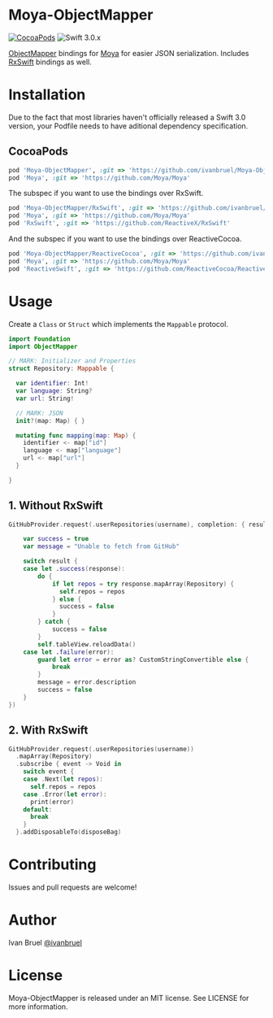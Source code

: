 Moya-ObjectMapper
============
[![CocoaPods](https://img.shields.io/cocoapods/v/Moya-ObjectMapper.svg)](https://github.com/ivanbruel/Moya-ObjectMapper)
![Swift 3.0.x](https://img.shields.io/badge/Swift-3.0.x-orange.svg)

[ObjectMapper](https://github.com/Hearst-DD/ObjectMapper) bindings for
[Moya](https://github.com/Moya/Moya) for easier JSON serialization.
Includes [RxSwift](https://github.com/ReactiveX/RxSwift/) bindings as well.

# Installation

Due to the fact that most libraries haven't officially released a Swift 3.0 version, your Podfile needs to have aditional dependency specification.

## CocoaPods

```ruby
pod 'Moya-ObjectMapper', :git => 'https://github.com/ivanbruel/Moya-ObjectMapper'
pod 'Moya', :git => 'https://github.com/Moya/Moya'
```

The subspec if you want to use the bindings over RxSwift.

```ruby
pod 'Moya-ObjectMapper/RxSwift', :git => 'https://github.com/ivanbruel/Moya-ObjectMapper'
pod 'Moya', :git => 'https://github.com/Moya/Moya'
pod 'RxSwift', :git => 'https://github.com/ReactiveX/RxSwift'

```

And the subspec if you want to use the bindings over ReactiveCocoa.

```ruby
pod 'Moya-ObjectMapper/ReactiveCocoa', :git => 'https://github.com/ivanbruel/Moya-ObjectMapper'
pod 'Moya', :git => 'https://github.com/Moya/Moya'
pod 'ReactiveSwift', :git => 'https://github.com/ReactiveCocoa/ReactiveSwift'
```

# Usage

Create a `Class` or `Struct` which implements the `Mappable` protocol.

```swift
import Foundation
import ObjectMapper

// MARK: Initializer and Properties
struct Repository: Mappable {

  var identifier: Int!
  var language: String?
  var url: String!

  // MARK: JSON
  init?(map: Map) { }

  mutating func mapping(map: Map) {
    identifier <- map["id"]
    language <- map["language"]
    url <- map["url"]
  }

}
```

## 1. Without RxSwift


```swift
GitHubProvider.request(.userRepositories(username), completion: { result in

    var success = true
    var message = "Unable to fetch from GitHub"

    switch result {
    case let .success(response):
        do {
            if let repos = try response.mapArray(Repository) {
              self.repos = repos
            } else {
              success = false
            }
        } catch {
            success = false
        }
        self.tableView.reloadData()
    case let .failure(error):
        guard let error = error as? CustomStringConvertible else {
            break
        }
        message = error.description
        success = false
    }
})

```

## 2. With RxSwift

```swift
GitHubProvider.request(.userRepositories(username))
  .mapArray(Repository)
  .subscribe { event -> Void in
    switch event {
    case .Next(let repos):
      self.repos = repos
    case .Error(let error):
      print(error)
    default:
      break
    }
  }.addDisposableTo(disposeBag)
```

# Contributing

Issues and pull requests are welcome!

# Author

Ivan Bruel [@ivanbruel](https://twitter.com/ivanbruel)

# License

Moya-ObjectMapper is released under an MIT license. See LICENSE for more information.
